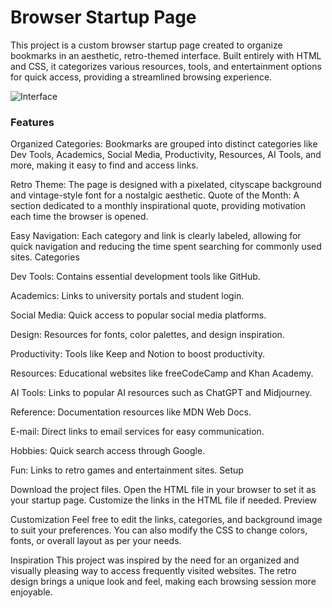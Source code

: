 # Browser Startup Page
This project is a custom browser startup page created to organize bookmarks in an aesthetic, retro-themed interface. Built entirely with HTML and CSS, it categorizes various resources, tools, and entertainment options for quick access, providing a streamlined browsing experience.

![Interface](https://github.com/user-attachments/assets/1ae3e1b4-9079-4f13-a2a6-702400794818)

### Features

Organized Categories: Bookmarks are grouped into distinct categories like Dev Tools, Academics, Social Media, Productivity, Resources, AI Tools, and more, making it easy to find and access links.

Retro Theme: The page is designed with a pixelated, cityscape background and vintage-style font for a nostalgic aesthetic.
Quote of the Month: A section dedicated to a monthly inspirational quote, providing motivation each time the browser is opened.

Easy Navigation: Each category and link is clearly labeled, allowing for quick navigation and reducing the time spent searching for commonly used sites.
Categories

Dev Tools: Contains essential development tools like GitHub.

Academics: Links to university portals and student login.

Social Media: Quick access to popular social media platforms.

Design: Resources for fonts, color palettes, and design inspiration.

Productivity: Tools like Keep and Notion to boost productivity.

Resources: Educational websites like freeCodeCamp and Khan Academy.

AI Tools: Links to popular AI resources such as ChatGPT and Midjourney.

Reference: Documentation resources like MDN Web Docs.

E-mail: Direct links to email services for easy communication.

Hobbies: Quick search access through Google.

Fun: Links to retro games and entertainment sites.
Setup

Download the project files.
Open the HTML file in your browser to set it as your startup page.
Customize the links in the HTML file if needed.
Preview

Customization
Feel free to edit the links, categories, and background image to suit your preferences. You can also modify the CSS to change colors, fonts, or overall layout as per your needs.

Inspiration
This project was inspired by the need for an organized and visually pleasing way to access frequently visited websites. The retro design brings a unique look and feel, making each browsing session more enjoyable.
